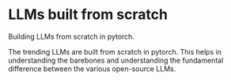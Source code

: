 # LLMs built from scratch

Building LLMs from scratch in pytorch.

The trending LLMs are built from scratch in pytorch. This helps in understanding the barebones and understanding the fundamental difference between the various open-source LLMs.
